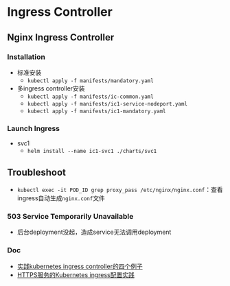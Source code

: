 # Ingress Controller
## Nginx Ingress Controller
### Installation
- 标准安装
  - `kubectl apply -f manifests/mandatory.yaml`
- 多ingress controller安装
  - `kubectl apply -f manifests/ic-common.yaml`
  - `kubectl apply -f manifests/ic1-service-nodeport.yaml`
  - `kubectl apply -f manifests/ic1-mandatory.yaml`

### Launch Ingress
- svc1
  - `helm install --name ic1-svc1 ./charts/svc1`


## Troubleshoot
- `kubectl exec -it POD_ID grep proxy_pass /etc/nginx/nginx.conf`：查看ingress自动生成`nginx.conf`文件

### 503 Service Temporarily Unavailable
- 后台deployment没起，造成service无法调用deployment

### Doc
- [实践kubernetes ingress controller的四个例子](https://tonybai.com/2018/06/21/kubernetes-ingress-controller-practice-using-four-examples/)
- [HTTPS服务的Kubernetes ingress配置实践](https://tonybai.com/2018/06/25/the-kubernetes-ingress-practice-for-https-service/)

